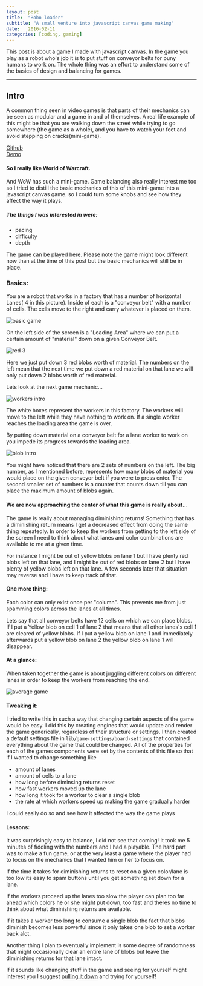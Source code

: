 ```yaml
---
layout: post
title:  "Robo loader"
subtitle: "A small venture into javascript canvas game making"
date:   2016-02-11
categories: [coding, gaming]
---
```


This post is about a game I made with javascript canvas. In the game you play as a robot who's job it is to put stuff on conveyor belts for puny humans to work on. The whole thing was an effort to understand some of the basics of design and balancing for games.

---

## Intro

A common thing seen in video games is that parts of their mechanics can be seen as modular and a game in and of themselves.
A real life example of this might be that you are walking down the street while trying to go somewhere (the game as a whole), and
you have to watch your feet and avoid stepping on cracks(mini-game).

[Github](https://github.com/HoffsMH/robo-loader)  
[Demo](/robo-loader)

#### So I really like World of Warcraft.
And WoW has such a mini-game.
Game balancing also really interest me too
so I tried to distill the basic mechanics of this of this mini-game into a javascript canvas game. so I could turn some knobs and see how they affect the way it plays.

##### The things I was interested in were:
* pacing
* difficulty
* depth

The game can be played [here](/robo-loader). Please note the game might look different now than at the time of this post but the basic mechanics will still be in place.

### Basics:
You are a robot that works in a factory that has a number of horizontal Lanes( 4 in this picture). Inside of each is a "conveyor belt" with a number of cells. The cells move to the right and carry whatever is placed on them.

![basic game](../images/robo-loader/basic-game.gif)

On the left side of the screen is a "Loading Area" where we can put a certain amount of "material" down on a given Conveyor Belt.

![red 3](../images/robo-loader/red-3-game.gif)

 Here we just put down 3 red blobs worth of material. The numbers on the left mean that the next time we put down a red material on that lane we will only put down 2 blobs worth of red material.

 Lets look at the next game mechanic...

 ![workers intro](../images/robo-loader/workers-intro-game.gif)

 The white boxes represent the workers in this factory. The workers will move to the left while they have nothing to work on. If a single worker reaches the loading area the game is over.

By putting down material on a conveyor belt for a lane worker to work on you impede its progress towards the loading area.

 ![blob intro](../images/robo-loader/blob-intro.gif)

You might have noticed that there are 2 sets of numbers on the left. The big number, as I mentioned before, represents how many blobs of material you would place on the given conveyor belt if you were to press enter. The second smaller set of numbers is a counter that counts down till you can place the maximum amount of blobs again.

#### We are now approaching the center of what this game is really about...
The game is really about managing diminishing returns! Something that has a diminishing return means I get a decreased effect from doing the same thing repeatedly. In order to keep the workers from getting to the left side of the screen I need to think about what lanes and color combinations are available to me at a given time.

For instance I might be out of yellow blobs on lane 1 but I have plenty red blobs left on that lane, and I might be out of red blobs on lane 2 but I have plenty of yellow blobs left on that lane. A few seconds later that situation may reverse and I have to keep track of that.

#### One more thing:

Each color can only exist once per "column". This prevents me from just spamming colors across the lanes at all times.

Lets say that all conveyor belts have 12 cells on which we can place blobs. If I put a Yellow blob on cell 1 of lane 2 that means that all other lanes's cell 1 are cleared of yellow blobs. If I put a yellow blob on lane 1 and immediately afterwards put a yellow blob on lane 2 the yellow blob on lane 1 will disappear.

#### At a glance:

When taken together the game is about juggling different colors on different lanes in order to keep the workers from reaching the end.

![average game](../images/robo-loader/average-game.gif)

#### Tweaking it:
I tried to write this in such a way that changing certain aspects of the game would be easy. I did this by creating engines that would update and render the game  generically, regardless of their structure or settings. I then created a default settings file in ```lib/game-settings/board-settings``` that contained everything about the game that could be changed. All of the properties for each of the games components were set by the contents of this file so that if I wanted to change something like


* amount of lanes
* amount of cells to a lane
* how long before diminsing returns reset
* how fast workers moved up the lane
* how long it took for a worker to clear a single blob
* the rate at which workers speed up making the game gradually harder

I could easily do so and see how it affected the way the game plays


#### Lessons:

It was surprisingly easy to balance, I did not see that coming! It took me 5 minutes
of fiddling with the numbers and I had a playable. The hard part was to
make a fun game, or at the very least a game where the player had to focus on the mechanics that I
wanted him or her to focus on.

If the time it takes for diminishing returns to reset on a given color/lane is too low
its easy to spam buttons until you get something set down for a lane.

If the workers proceed up the lanes too slow the player can plan too far ahead which
colors he or she might put down, too fast and theres no time to think about what diminishing returns are available.

If it takes a worker too long to consume a single blob the fact that blobs diminish becomes less powerful since it only takes one blob to set a worker back alot.

Another thing I plan to eventually implement is some degree of randomness that might occasionally clear an entire lane of blobs but leave the diminishing returns for that lane intact.

If it sounds like changing stuff in the game and seeing for yourself might interest you I suggest
[pulling it down](https://github.com/HoffsMH/robo-loader) and trying for yourself!
